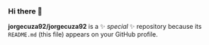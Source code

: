 ### Hi there 👋


**jorgecuza92/jorgecuza92** is a ✨ _special_ ✨ repository because its `README.md` (this file) appears on your GitHub profile.

